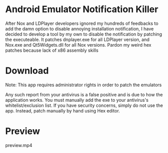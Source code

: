 # Android Emulator Notification Killer

After Nox and LDPlayer developers ignored my hundreds of feedbacks to add the damn option to disable annoying installation notification, I have decided to develop a tool by my own to disable the notification by patching the executeable. It patches dnplayer.exe for all LDPlayer version, and Nox.exe and Qt5Widgets.dll for all Nox versions. Pardon my weird hex patches because lack of x86 assembly skills

# Download

Note: This app requires administrator rights in order to patch the emulators

Any such report from your antivirus is a false positive and is due to how the application works. You must manually add the exe to your antivirus's whitelist/exclusion list. If you have security concerns, simply do not use the app. Instead, patch manually by hand using Hex editor.

# Preview

preview.mp4